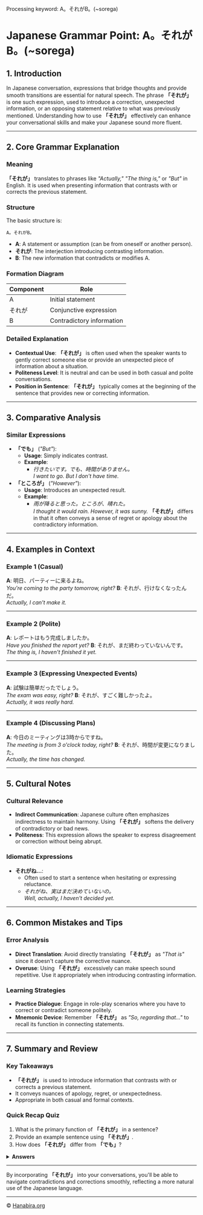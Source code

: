 Processing keyword: A。それがB。(~sorega)
# Japanese Grammar Point: A。それがB。(~sorega)

## 1. Introduction
In Japanese conversation, expressions that bridge thoughts and provide smooth transitions are essential for natural speech. The phrase **「それが」** is one such expression, used to introduce a correction, unexpected information, or an opposing statement relative to what was previously mentioned. Understanding how to use **「それが」** effectively can enhance your conversational skills and make your Japanese sound more fluent.

---
## 2. Core Grammar Explanation
### Meaning
**「それが」** translates to phrases like *"Actually,"* *"The thing is,"* or *"But"* in English. It is used when presenting information that contrasts with or corrects the previous statement.
### Structure
The basic structure is:
```
A。それがB。
```
- **A**: A statement or assumption (can be from oneself or another person).
- **それが**: The interjection introducing contrasting information.
- **B**: The new information that contradicts or modifies A.
### Formation Diagram
| **Component** | **Role**                 |
|---------------|--------------------------|
| A             | Initial statement        |
| それが        | Conjunctive expression    |
| B             | Contradictory information|
### Detailed Explanation
- **Contextual Use**: **「それが」** is often used when the speaker wants to gently correct someone else or provide an unexpected piece of information about a situation.
- **Politeness Level**: It is neutral and can be used in both casual and polite conversations.
- **Position in Sentence**: **「それが」** typically comes at the beginning of the sentence that provides new or correcting information.
---
## 3. Comparative Analysis
### Similar Expressions
- **「でも」** (*"But"*):
  - **Usage**: Simply indicates contrast.
  - **Example**:  
    - *行きたいです。でも、時間がありません。*  
      *I want to go. But I don't have time.*
- **「ところが」** (*"However"*):
  - **Usage**: Introduces an unexpected result.
  - **Example**:  
    - *雨が降ると思った。ところが、晴れた。*  
      *I thought it would rain. However, it was sunny.*
**「それが」** differs in that it often conveys a sense of regret or apology about the contradictory information.
---
## 4. Examples in Context
### Example 1 (Casual)
**A**: 明日、パーティーに来るよね。  
*You're coming to the party tomorrow, right?*
**B**: それが、行けなくなったんだ。  
*Actually, I can't make it.*

---
### Example 2 (Polite)
**A**: レポートはもう完成しましたか。  
*Have you finished the report yet?*
**B**: それが、まだ終わっていないんです。  
*The thing is, I haven't finished it yet.*

---
### Example 3 (Expressing Unexpected Events)
**A**: 試験は簡単だったでしょう。  
*The exam was easy, right?*
**B**: それが、すごく難しかったよ。  
*Actually, it was really hard.*

---
### Example 4 (Discussing Plans)
**A**: 今日のミーティングは3時からですね。  
*The meeting is from 3 o'clock today, right?*
**B**: それが、時間が変更になりました。  
*Actually, the time has changed.*

---
## 5. Cultural Notes
### Cultural Relevance
- **Indirect Communication**: Japanese culture often emphasizes indirectness to maintain harmony. Using **「それが」** softens the delivery of contradictory or bad news.
- **Politeness**: This expression allows the speaker to express disagreement or correction without being abrupt.
### Idiomatic Expressions
- **それがね...**:
  - Often used to start a sentence when hesitating or expressing reluctance.
  - *それがね、実はまだ決めていないの。*  
    *Well, actually, I haven't decided yet.*

---
## 6. Common Mistakes and Tips
### Error Analysis
- **Direct Translation**: Avoid directly translating **「それが」** as *"That is"* since it doesn't capture the corrective nuance.
- **Overuse**: Using **「それが」** excessively can make speech sound repetitive. Use it appropriately when introducing contrasting information.
### Learning Strategies
- **Practice Dialogue**: Engage in role-play scenarios where you have to correct or contradict someone politely.
- **Mnemonic Device**: Remember **「それが」** as *"So, regarding that..."* to recall its function in connecting statements.
---
## 7. Summary and Review
### Key Takeaways
- **「それが」** is used to introduce information that contrasts with or corrects a previous statement.
- It conveys nuances of apology, regret, or unexpectedness.
- Appropriate in both casual and formal contexts.
### Quick Recap Quiz
1. What is the primary function of **「それが」** in a sentence?
2. Provide an example sentence using **「それが」**.
3. How does **「それが」** differ from **「でも」**?
<details><summary><strong>Answers</strong></summary>
1. To introduce information that contradicts or corrects a previous statement.
2. *(Example)* それが、彼はもう帰ってしまいました。  
   *Actually, he has already gone home.*
3. **「それが」** often conveys a sense of regret or unexpectedness, whereas **「でも」** is a straightforward conjunction meaning *"but"*.
</details>

---

By incorporating **「それが」** into your conversations, you'll be able to navigate contradictions and corrections smoothly, reflecting a more natural use of the Japanese language.


---

© [Hanabira.org](https://hanabira.org)
